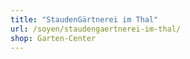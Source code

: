 ```yaml
---
title: "StaudenGärtnerei im Thal"
url: /soyen/staudengaertnerei-im-thal/
shop: Garten-Center
---
```

